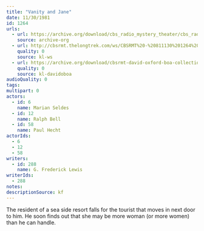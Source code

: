 ```yaml
---
title: "Vanity and Jane"
date: 11/30/1981
id: 1264
urls: 
  - url: https://archive.org/download/cbs_radio_mystery_theater/cbs_radio_mystery_theater-1251-1300.zip/cbs_radio_mystery_theater-1251-1300%2Fcbsrmt_1264_vanity_and_jane.mp3
    source: archive-org
  - url: http://cbsrmt.thelongtrek.com/ws/CBSRMT%20-%20811130%201264%20Vanity%20And%20Jane_ws.mp3
    quality: 0
    source: kl-ws
  - url: https://archive.org/download/cbsrmt-david-oxford-boa-collection/CBSRMT-811130-1264-Vanity-and-Jane-(128-48)_WBBM-JE-{BoA}.mp3
    quality: 0
    source: kl-davidoboa
audioQuality: 0
tags: 
multipart: 0
actors:  
  - id: 6
    name: Marian Seldes  
  - id: 12
    name: Ralph Bell  
  - id: 58
    name: Paul Hecht
actorIds:  
  - 6  
  - 12  
  - 58
writers:  
  - id: 288
    name: G. Frederick Lewis
writerIds:  
  - 288
notes: 
descriptionSource: kf
---
```

The resident of a sea side resort falls for the tourist that moves in next door to him. He soon finds out that she may be more woman (or more women) than he can handle.